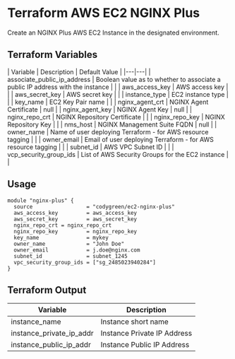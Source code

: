 # Terraform AWS EC2 NGINX Plus

Create an NGINX Plus AWS EC2 Instance in the designated environment.

## Terraform Variables

| Variable  | Description  | Default Value |
|---|---|
| associate_public_ip_address | Boolean value as to whether to associate a public IP address with the instance | |
| aws_access_key | AWS access key | |
| aws_secret_key | AWS secret key | |
| instance_type  |  EC2 instance type | |
| key_name | EC2 Key Pair name  | |
| nginx_agent_crt | NGINX Agent Certificate | null |
| nginx_agent_key | NGINX Agent Key | null |
| nginx_repo_crt | NGINX Repository Certificate | |
| nginx_repo_key | NGINX Repository Key | |
| nms_host | NGINX Management Suite FQDN | null |
| owner_name  | Name of user deploying Terraform - for AWS resource tagging  | |
| owner_email | Email of user deploying Terraform - for AWS resource tagging | |
| subnet_id | AWS VPC Subnet ID | |
| vcp_security_group_ids | List of AWS Security Groups for the EC2 instance | |

## Usage

```hcl
module "nginx-plus" {
  source                 = "codygreen/ec2-nginx-plus"
  aws_access_key         = aws_access_key
  aws_secret_key         = aws_secret_key
  nginx_repo_crt = nginx_repo_crt
  nginx_repo_key         = nginx_repo_key
  key_name               = mykey
  owner_name             = "John Doe"
  owner_email            = j.doe@nginx.com
  subnet_id              = subnet_1245
  vpc_security_group_ids = ["sg_2485023940284"]
}
```

## Terraform Output

| Variable  | Description  |
|---|---|
| instance_name | Instance short name |
| instance_private_ip_addr | Instance Private IP Address |
| instance_public_ip_addr | Instance Public IP Address |
